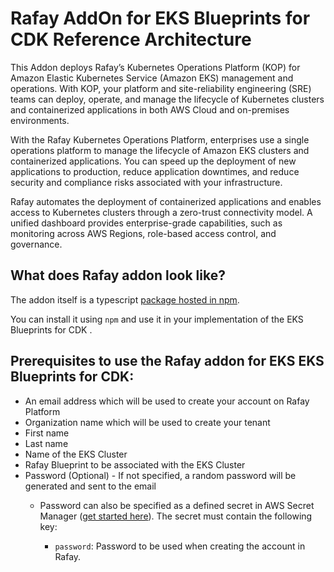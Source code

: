 # Rafay AddOn for EKS Blueprints for CDK Reference Architecture

This Addon deploys Rafay’s Kubernetes Operations Platform (KOP) for Amazon Elastic Kubernetes Service (Amazon EKS) management and operations. With KOP, your platform and site-reliability engineering (SRE) teams can deploy, operate, and manage the lifecycle of Kubernetes clusters and containerized applications in both AWS Cloud and on-premises environments.

With the Rafay Kubernetes Operations Platform, enterprises use a single operations platform to manage the lifecycle of Amazon EKS clusters and containerized applications. You can speed up the deployment of new applications to production, reduce application downtimes, and reduce security and compliance risks associated with your infrastructure.

Rafay automates the deployment of containerized applications and enables access to Kubernetes clusters through a zero-trust connectivity model. A unified dashboard provides enterprise-grade capabilities, such as monitoring across AWS Regions, role-based access control, and governance.

## What does Rafay addon look like?

The addon itself is a typescript [package hosted in npm](https://www.npmjs.com/package/@rafaysystems/rafay-eks-blueprints-addon).

You can install it using `npm` and use it in your implementation of the EKS Blueprints for CDK .

## Prerequisites to use the Rafay addon for EKS EKS Blueprints for CDK:

- An email address which will be used to create your account on Rafay Platform
- Organization name which will be used to create your tenant
- First name
- Last name
- Name of the EKS Cluster
- Rafay Blueprint to be associated with the EKS Cluster
- Password (Optional) - If not specified, a random password will be generated and sent to the email
  - Password can also be specified as a defined secret in AWS Secret Manager ([get started here](https://aws.amazon.com/secrets-manager/)). The secret must contain the following key:
  
      - `password`: Password to be used when creating the account in Rafay.
      